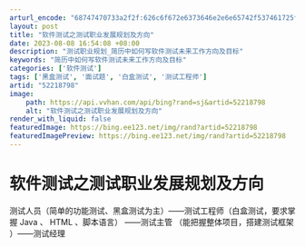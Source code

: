 ```yaml
---
arturl_encode: "68747470733a2f2f:626c6f672e6373646e2e6e65742f537461725f5f7368696e65:2f61727469636c652f64657461696c732f3532323138373938"
layout: post
title: "软件测试之测试职业发展规划及方向"
date: 2023-08-08 16:54:08 +08:00
description: "测试职业规划_简历中如何写软件测试未来工作方向及目标"
keywords: "简历中如何写软件测试未来工作方向及目标"
categories: ['软件测试']
tags: ['黑盒测试', '面试题', '白盒测试', '测试工程师']
artid: "52218798"
image:
    path: https://api.vvhan.com/api/bing?rand=sj&artid=52218798
    alt: "软件测试之测试职业发展规划及方向"
render_with_liquid: false
featuredImage: https://bing.ee123.net/img/rand?artid=52218798
featuredImagePreview: https://bing.ee123.net/img/rand?artid=52218798
---
```


# 软件测试之测试职业发展规划及方向

测试人员（简单的功能测试、黑盒测试为主）——测试工程师（白盒测试，要求掌握
Java
、
HTML
、脚本语言） ——测试主管 （能把握整体项目，搭建测试框架 ）——测试经理